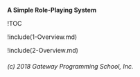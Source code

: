 

**A Simple Role-Playing System**

!TOC

!include(1-Overview.md)

!include(2-Overview.md)

###### (c) 2018 Gateway Programming School, Inc.